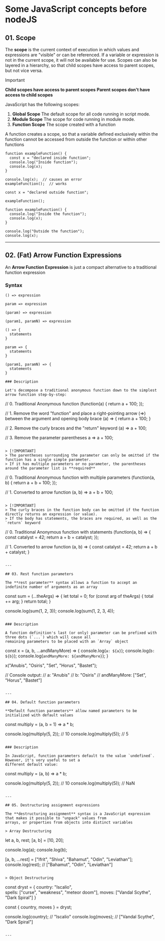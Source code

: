# Some JavaScript concepts before nodeJS

## 01. Scope

The **scope** is the current context of execution in which values and expressions are "visible" or can be referenced.
If a variable or expression is not in the current scope, it will not be available for use. Scopes can also be layered
in a hierarchy, so that child scopes have access to parent scopes, but not vice versa.

> [!IMPORTANT]
> **Child scopes have access to parent scopes**
> **Parent scopes don't have access to child scopes**

JavaScript has the following scopes:

1. **Global Scope** The default scope for all code running in script mode.
2. **Module Scope** The scope for code running in module mode.
3. **Function Scope** The scope created with a function

A function creates a scope, so that a variable defined exclusively within the function cannot be accessed from outside
the function or within other functions

```
function exampleFunction() {
  const x = "declared inside function";
  console.log("Inside function");
  console.log(x);
}

console.log(x);  // causes an error
exampleFunction();  // works
```

```
const x = "declared outside function";

exampleFunction();

function exampleFunction() {
  console.log("Inside the function");
  console.log(x);
}

console.log("Outside the function");
console.log(x);
```

---

## 02. (Fat) Arrow Function Expressions

An **Arrow Function Expression** is just a compact alternative to a traditional function expression

### Syntax

```
() => expression

param => expression

(param) => expression

(param1, paramN) => expression

() => {
  statements
}

param => {
  statements
}

(param1, paramN) => {
  statements
}

### Description

Let's decompose a traditional anonymous function down to the simplest arrow function step-by-step:

```
// 0. Traditional Anonymous function
(function(a) {
  return a + 100;
});

// 1. Remove the word "function" and place a right-pointing arrow (=>) between the argument and opening body brace
(a) => {
  return a + 100;
}

// 2. Remove the curly braces and the "return" keyword
(a) => a + 100;

// 3. Remove the parameter parentheses
a => a + 100;
```

> [!IMPORTANT]
> The parentheses surrounding the parameter can only be omitted if the function has a single simple parameter.
> If it has multiple parameters or no parameter, the parentheses around the parameter list is **required**

```
// 0. Traditional Anonymous function with multiple parameters
(function(a, b) {
  return a + b + 100;
});

// 1. Converted to arrow function
(a, b) => a + b + 100;
```

> [!IMPORTANT]
> The curly braces in the function body can be omitted if the function directly returns an expression (or value).
> If the body has statements, the braces are required, as well as the `return` keyword

```
// 0. Traditional Anonymous function with statements
(function(a, b) => {
  const catalyst = 42;
  return a + b + catalyst;
});

// 1. Converted to arrow function
(a, b) => {
  const catalyst = 42;
  return a + b + catalyst;
}
```

---

## 03. Rest function parameters

The **rest parameter** syntax allows a function to accept an indefinite number of arguments as an array

```
const sum = (...theArgs) => {
  let total = 0;
  for (const arg of theArgs) {
    total += arg;
  }
  return total;
}

console.log(sum(1, 2, 3));
console.log(sum(1, 2, 3, 4));
```

### Description

A function definition's last (or only) parameter can be prefixed with three dots (`...`) which will cause all 
remaining parameters to be placed with an `Array` object

```
const x = (a, b, ...andManyMore) => {
  console.log(`a: ${a}`);
  console.log(`b: ${b}`);
  console.log(`andManyMore: ${andManyMore}`);
}

x("Anubis", "Osiris", "Set", "Horus", "Bastet");

// Console output:
// a: "Anubis"
// b: "Osiris"
// andManyMore: ["Set", "Horus", "Bastet"]
```

---

## 04. Default function parameters

**Default function parameters** allow named parameters to be initialized with default values

```
const multiply = (a, b = 1) => a * b;

console.log(multiply(5, 2));  // 10
console.log(multiply(5));  // 5
```

### Description

In JavaScript, function parameters default to the value `undefined`. However, it's very useful to set a
different default value:

```
const multiply = (a, b) => a * b;

console.log(multiply(5, 2));  // 10
console.log(multiply(5));  // NaN
```

---

## 05. Destructuring assignment expressions

The **destructuring assignment** syntax is a JavaScript expression that makes it possible to "unpack" values from
arrays, or properties from objects into distinct variables

> Array Destructuring
```
let a, b, rest;
[a, b] = [10, 20];

console.log(a);
console.log(b);

[a, b, ...rest] = ["Ifrit", "Shiva", "Bahamut", "Odin", "Leviathan"];
console.log(rest);  // ["Bahamut", "Odin", "Leviathan"]
```

> Object Destructuring
```
const dryst = {
  country: "Iscalio",  
  spells: ["curse", "weakness", "meteor doom"],
  moves: ["Vandal Scythe", "Dark Spiral"]
}

const { country, moves } = dryst;

console.log(country);  // "Iscalio"
console.log(moves);  // ["Vandal Scythe", "Dark Spiral"]  
```

---